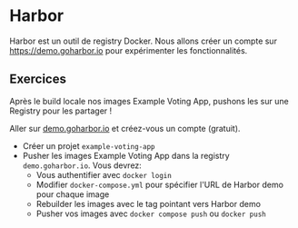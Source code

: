 # Harbor

Harbor est un outil de registry Docker. Nous allons créer un compte sur https://demo.goharbor.io pour expérimenter les fonctionnalités. 

## Exercices

Après le build locale nos images Example Voting App, pushons les sur une Registry pour les partager !

Aller sur [demo.goharbor.io](https://demo.goharbor.io) et créez-vous un compte (gratuit). 

- Créer un projet `example-voting-app`
- Pusher les images Example Voting App dans la registry `demo.goharbor.io`. Vous devrez:
  - Vous authentifier avec `docker login`
  - Modifier `docker-compose.yml` pour spécifier l'URL de Harbor demo pour chaque image
  - Rebuilder les images avec le tag pointant vers Harbor demo
  - Pusher vos images avec `docker compose push` ou `docker push`